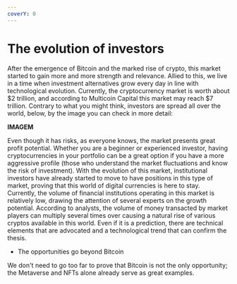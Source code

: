 ```yaml
---
coverY: 0
---
```


# The evolution of investors

After the emergence of Bitcoin and the marked rise of crypto, this market started to gain more and more strength and relevance. Allied to this, we live in a time when investment alternatives grow every day in line with technological evolution. Currently, the cryptocurrency market is worth about $2 trillion, and according to Multicoin Capital this market may reach $7 trillion. Contrary to what you might think, investors are spread all over the world, below, by the image you can check in more detail:

**IMAGEM**

Even though it has risks, as everyone knows, the market presents great profit potential. Whether you are a beginner or experienced investor, having cryptocurrencies in your portfolio can be a great option if you have a more aggressive profile (those who understand the market fluctuations and know the risk of investment). With the evolution of this market, institutional investors have already started to move to have positions in this type of market, proving that this world of digital currencies is here to stay. Currently, the volume of financial institutions operating in this market is relatively low, drawing the attention of several experts on the growth potential. According to analysts, the volume of money transacted by market players can multiply several times over causing a natural rise of various cryptos available in this world. Even if it is a prediction, there are technical elements that are advocated and a technological trend that can confirm the thesis.

* The opportunities go beyond Bitcoin

We don't need to go too far to prove that Bitcoin is not the only opportunity; the Metaverse and NFTs alone already serve as great examples.
